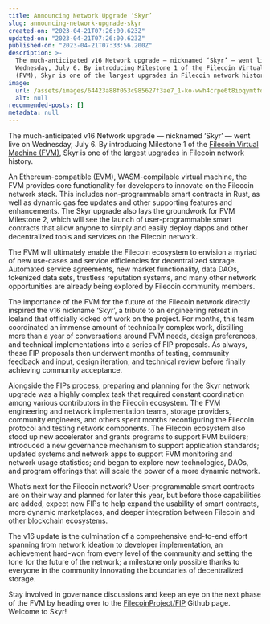 ```yaml
---
title: Announcing Network Upgrade ‘Skyr’
slug: announcing-network-upgrade-skyr
created-on: "2023-04-21T07:26:00.623Z"
updated-on: "2023-04-21T07:26:00.623Z"
published-on: "2023-04-21T07:33:56.200Z"
description: >-
  The much-anticipated v16 Network upgrade — nicknamed ‘Skyr’ — went live on
  Wednesday, July 6. By introducing Milestone 1 of the Filecoin Virtual Machine
  (FVM), Skyr is one of the largest upgrades in Filecoin network history.
image:
  url: /assets/images/64423a88f053c985627f3ae7_1-ko-wwh4crpe6t8ioqymtfq.png
  alt: null
recommended-posts: []
metadata: null
---
```


The much-anticipated v16 Network upgrade — nicknamed ‘Skyr’ — went live on Wednesday, July 6. By introducing Milestone 1 of the [Filecoin Virtual Machine (FVM)](https://fvm.filecoin.io/), Skyr is one of the largest upgrades in Filecoin network history.

An Ethereum-compatible (EVM), WASM-compilable virtual machine, the FVM provides core functionality for developers to innovate on the Filecoin network stack. This includes non-programmable smart contracts in Rust, as well as dynamic gas fee updates and other supporting features and enhancements. The Skyr upgrade also lays the groundwork for FVM Milestone 2, which will see the launch of user-programmable smart contracts that allow anyone to simply and easily deploy dapps and other decentralized tools and services on the Filecoin network.

The FVM will ultimately enable the Filecoin ecosystem to envision a myriad of new use-cases and service efficiencies for decentralized storage. Automated service agreements, new market functionality, data DAOs, tokenized data sets, trustless reputation systems, and many other network opportunities are already being explored by Filecoin community members.

The importance of the FVM for the future of the Filecoin network directly inspired the v16 nickname ‘Skyr’, a tribute to an engineering retreat in Iceland that officially kicked off work on the project. For months, this team coordinated an immense amount of technically complex work, distilling more than a year of conversations around FVM needs, design preferences, and technical implementations into a series of FIP proposals. As always, these FIP proposals then underwent months of testing, community feedback and input, design iteration, and technical review before finally achieving community acceptance.

Alongside the FIPs process, preparing and planning for the Skyr network upgrade was a highly complex task that required constant coordination among various contributors in the Filecoin ecosystem. The FVM engineering and network implementation teams, storage providers, community engineers, and others spent months reconfiguring the Filecoin protocol and testing network components. The Filecoin ecosystem also stood up new accelerator and grants programs to support FVM builders; introduced a new governance mechanism to support application standards; updated systems and network apps to support FVM monitoring and network usage statistics; and began to explore new technologies, DAOs, and program offerings that will scale the power of a more dynamic network.

What’s next for the Filecoin network? User-programmable smart contracts are on their way and planned for later this year, but before those capabilities are added, expect new FIPs to help expand the usability of smart contracts, more dynamic marketplaces, and deeper integration between Filecoin and other blockchain ecosystems.

The v16 update is the culmination of a comprehensive end-to-end effort spanning from network ideation to developer implementation, an achievement hard-won from every level of the community and setting the tone for the future of the network; a milestone only possible thanks to everyone in the community innovating the boundaries of decentralized storage.

Stay involved in governance discussions and keep an eye on the next phase of the FVM by heading over to the [FilecoinProject/FIP](https://github.com/filecoin-project/FIPs/discussions?discussions_q=FVM) Github page. Welcome to Skyr!
